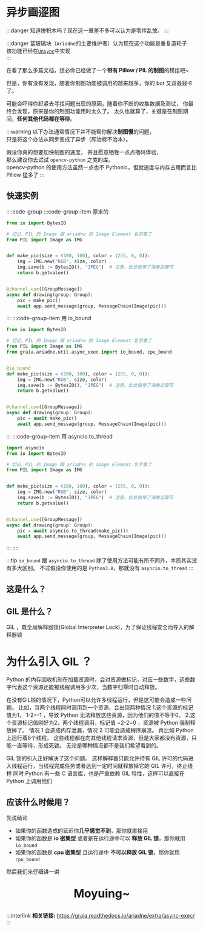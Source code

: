 # 异步画~~涩~~图

:::danger
知道拼积木吗？现在这一章差不多可以认为是零件乱放。
:::

:::danger
蓝玻璃块（`Ariadne`的主要维护者）认为现在这个功能是重复造轮子  
该功能已经在[`Unsync`](https://pypi.org/project/unsync/)中实现  
:::

在看了那么多篇文档，想必你已经做了一个**带有 Pillow / PIL 的制图**的模组吧~

但是，你有没有发现，随着你制图功能被调用的越来越多，你的 bot 又双叒叕卡了。

可能会吓得你赶紧去寻找问题出现的原因，随着你不断的收集数据及测试，
你最终会发现，原来是你的制图功能用时太久了。
太久也就算了，关键是在制图期间，**任何其他代码都在等待**。

:::warning
以下办法通常情况下并不能帮你解决**制图慢**的问题，  
只是将这个办法从同步变成了异步（即治标不治本）。

假设你真的想要加快制图的速度，
并且愿意牺牲一点点撸码体验，  
那么建议你去试试 `opencv-python` 之类的库。<br /><curtain> opencv-python 的使用方法虽然一点也不 Pythonic，但就速度与内存占用而言比 Pillow 猛多了</curtain>
:::

## 快速实例

::::code-group
:::code-group-item 原来的

```python
from io import BytesIO

# 切记，PIL 的 Image 跟 ariadne 的 Image Element 名字重了
from PIL import Image as IMG


def make_pic(size = (100, 100), color = (255, 0, 0)):
    img = IMG.new("RGB", size, color)
    img.save(b := BytesIO(), "JPEG")  # 注意，此处使用了海象运算符
    return b.getvalue()


@channel.use([GroupMessage])
async def drawing(group: Group):
    pic = make_pic()
    await app.send_message(group, MessageChain(Image(pic)))

```

:::
:::code-group-item 用 io_bound

```python
from io import BytesIO

# 切记，PIL 的 Image 跟 ariadne 的 Image Element 名字重了
from PIL import Image as IMG
from graia.ariadne.util.async_exec import io_bound, cpu_bound


@io_bound
def make_pic(size = (100, 100), color = (255, 0, 0)):
    img = IMG.new("RGB", size, color)
    img.save(b := BytesIO(), "JPEG")  # 注意，此处使用了海象运算符
    return b.getvalue()


@channel.use([GroupMessage])
async def drawing(group: Group):
    pic = await make_pic()
    await app.send_message(group, MessageChain(Image(pic)))
```

:::
:::code-group-item 用 asyncio.to_thread

```python
import asyncio
from io import BytesIO

# 切记，PIL 的 Image 跟 ariadne 的 Image Element 名字重了
from PIL import Image as IMG


def make_pic(size = (100, 100), color = (255, 0, 0)):
    img = IMG.new("RGB", size, color)
    img.save(b := BytesIO(), "JPEG")  # 注意，此处使用了海象运算符
    return b.getvalue()


@channel.use([GroupMessage])
async def drawing(group: Group):
    pic = await asyncio.to_thread(make_pic())
    await app.send_message(group, MessageChain(Image(pic)))
```

:::
::::

:::tip
`io_bound` 跟 `asyncio.to_thread` 除了使用方法可能有所不同外，本质其实没有多大区别。
不过假设你使用的是 `Python3.8`，那就没有 `asyncio.to_thread`
:::

## 这是什么？

## GIL 是什么？
GIL ，既全局解释器锁(Global Interpreter Lock)，为了保证线程安全而导入的解释器锁

# 为什么引入 GIL ？
Python 的内存回收机制在加载资源时，会对资源做标记，对应一些数字，这些数字代表这个资源还能被线程调用多少次，当数字归零时自动释放。

在没有GIL锁的情况下，Python可以允许多线程运行，但是这可能会造成一些问题。
比如，当两个线程同时调用到一个资源，会出现两种情况
1.这个资源的标记值为1， 1-2=-1 ，导致 Python 无法释放这些资源，因为他们的值不等于0。
2.这个资源标记值刚好为2，两个线程调用，标记值 =2-2=0 ，资源被 Python 强制释放掉了。
情况 1 会造成内存泄漏，情况 2 可能会造成程序崩溃。
再比如 Python 上运行着8个线程。
这些线程都在向其他线程请求资源，但是大家都没有资源，只能一直等待，形成死锁。
无论是哪种情况都不是我们希望看到的。

GIL 锁的引入正好解决了这个问题。
这样解释器只能允许持有 GIL 许可的代码进入线程运行，当线程完成任务或者达到一定时间就释放掉它的 GIL 许可，终止线程
同时 Python 有一些 C 语言库，也是严重依赖 GIL 特性，这样可以直接在 Python 上调用他们
## 应该什么时候用？

先说结论

- 如果你的函数造成的延迟你**几乎感觉不到**，那你就直接用
- 如果你的函数是 **io 密集型** 或者是在运行途中可以 **释放 GIL 锁**，那你就用 `io_bound`
- 如果你的函数是 **cpu 密集型** 且运行途中 **不可以释放 GIL 锁**，那你就用 `cpu_bound`

然后我们来仔细讲一讲

<p align="center" style="font-size: 30px"><strong>Moyuing~</strong></p>

<loading />

:::interlink
**相关链接:** <https://graia.readthedocs.io/ariadne/extra/async-exec/>
:::

